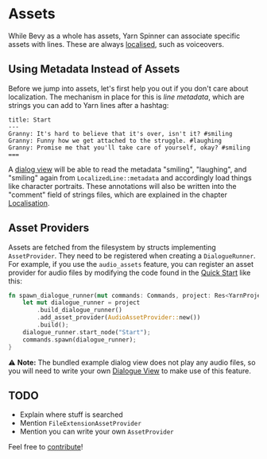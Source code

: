 # Assets

While Bevy as a whole has assets, Yarn Spinner can associate specific assets with lines.
These are always [localised](../localisation.md), such as voiceovers.

## Using Metadata Instead of Assets

Before we jump into assets, let's first help you out if you don't care about localization.
The mechanism in place for this is *line metadata*, which are strings you can add to Yarn lines after a hashtag:

```text
title: Start
---
Granny: It's hard to believe that it's over, isn't it? #smiling
Granny: Funny how we get attached to the struggle. #laughing
Granny: Promise me that you'll take care of yourself, okay? #smiling
===
```

A [dialog view](./dialogue-views.md) will be able to read the metadata "smiling", "laughing", and "smiling" again from `LocalizedLine::metadata` and accordingly load things like character portraits.
These annotations will also be written into the "comment" field of strings files, which are explained in the chapter [Localisation](../localisation.md).

## Asset Providers

Assets are fetched from the filesystem by structs implementing `AssetProvider`. They need to be registered when creating a `DialogueRunner`.
For example, if you use the `audio_assets` feature, you can register an asset provider for audio files by modifying the code found in the [Quick Start](../quick-start.md) like this:

```rust
fn spawn_dialogue_runner(mut commands: Commands, project: Res<YarnProject>) {
    let mut dialogue_runner = project
        .build_dialogue_runner()
        .add_asset_provider(AudioAssetProvider::new())
        .build();
    dialogue_runner.start_node("Start");
    commands.spawn(dialogue_runner);
}
```

⚠️ **Note:** The bundled example dialog view does not play any audio files, so you will need to write your own [Dialogue View](./dialogue-views.md) to make use of this feature.

## TODO
- Explain where stuff is searched
- Mention `FileExtensionAssetProvider`
- Mention you can write your own `AssetProvider`

Feel free to [contribute](https://github.com/YarnSpinnerTool/YarnSpinner-Rust/edit/main/docs/src/bevy_plugin/assets.md)!

